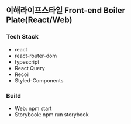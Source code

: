 ## 이해라이프스타일 Front-end Boiler Plate(React/Web)

### Tech Stack
- react
- react-router-dom
- typescript
- React Query
- Recoil
- Styled-Components

### Build 
- Web: npm start
- Storybook: npm run storybook
